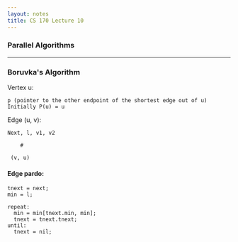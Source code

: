 ```yaml
---
layout: notes
title: CS 170 Lecture 10
---
```


### Parallel Algorithms

- - -

### Boruvka's Algorithm

Vertex u:     

    p (pointer to the other endpoint of the shortest edge out of u) 
    Initially P(u) = u

Edge (u, v):  

    Next, l, v1, v2

        #

     (v, u)

#### Edge pardo:

    tnext = next;
    min = l;

    repeat:
      min = min[tnext.min, min];
      tnext = tnext.tnext;
    until:
      tnext = nil;

